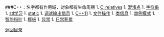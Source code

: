 ###C++：名字都有作用域，对象都有生命周期
1. 
[C_relatives](C_relatives/README.md)
1. 
[混淆点](confusion.md)
1. 
[字符串](string.md)
1. 
[stl学习](stl/README.md)
1. 
[static](static.md)
1. 
[调试输出信息](debug.md)
1. 
[C++11](C++11.md)
1. 
[文件操作](file_operation.md)
1. 
[类信息](class.md)
1. 
[单例模式](singleton.md)
1. 
[智能指针](ptr.md)
1. 
[模板](temp.md)
1. 
[异常](exception.md)
1. 
[日常积累](study.md)

[返回目录](../README.md)
